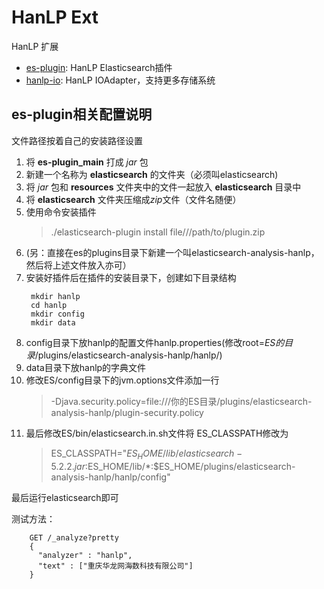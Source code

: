 # HanLP Ext

HanLP 扩展

- [es-plugin](es-plugin): HanLP Elasticsearch插件
- [hanlp-io](hanlp-io): HanLP IOAdapter，支持更多存储系统

## es-plugin相关配置说明

文件路径按着自己的安装路径设置

1. 将 **es-plugin_main** 打成 *jar* 包
1. 新建一个名称为 **elasticsearch** 的文件夹（必须叫elasticsearch)
1. 将 *jar* 包和 **resources** 文件夹中的文件一起放入 **elasticsearch** 目录中
1. 将 **elasticsearch** 文件夹压缩成*zip*文件（文件名随便）
1. 使用命令安装插件
    >./elasticsearch-plugin install file///path/to/plugin.zip 
1. (另：直接在es的plugins目录下新建一个叫elasticsearch-analysis-hanlp，然后将上述文件放入亦可）
1. 安装好插件后在插件的安装目录下，创建如下目录结构
    ``` 
     mkdir hanlp
     cd hanlp
     mkdir config
     mkdir data
     ```
1. config目录下放hanlp的配置文件hanlp.properties(修改root=*ES的目录*/plugins/elasticsearch-analysis-hanlp/hanlp/)
1. data目录下放hanlp的字典文件
1. 修改ES/config目录下的jvm.options文件添加一行
    >-Djava.security.policy=file:///你的ES目录/plugins/elasticsearch-analysis-hanlp/plugin-security.policy
1. 最后修改ES/bin/elasticsearch.in.sh文件将 ES_CLASSPATH修改为
    >ES_CLASSPATH="$ES_HOME/lib/elasticsearch-5.2.2.jar:$ES_HOME/lib/*:$ES_HOME/plugins/elasticsearch-analysis-hanlp/hanlp/config"
   
最后运行elasticsearch即可

测试方法：
```$xslt
    GET /_analyze?pretty
    {
      "analyzer" : "hanlp",
      "text" : ["重庆华龙网海数科技有限公司"]
    }
```